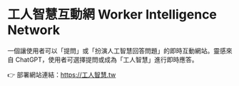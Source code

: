 # 工人智慧互動網 Worker Intelligence Network

一個讓使用者可以「提問」或「扮演人工智慧回答問題」的即時互動網站。靈感來自 ChatGPT，使用者可選擇提問或成為「工人智慧」進行即時應答。

👉 部署網站連結：https://工人智慧.tw  
